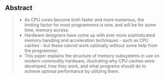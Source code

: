 ## Abstract

> - As CPU cores become both faster and more numerous, the limiting factor for most programmers is now, and will be for some time, memory access.
> - Hardware designers have come up with ever more sophisticated memory handling and acceleration techniques - such as CPU caches - but these cannot work optimally without some help from the programmer.
> - This paper explains the structure of memory subsystems in use on modern commodity hardware, illustrating why CPU caches were developed, how they work, and what programs should do to achieve optimal performance by utilizing them.
